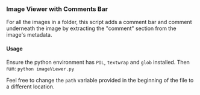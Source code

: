 ### Image Viewer with Comments Bar

For all the images in a folder, this script adds a comment bar and comment underneath the image by extracting the "comment" section from the image's metadata.

#### Usage

Ensure the python environment has ```PIL```, ```textwrap``` and ```glob``` installed. Then run: ```python imageViewer.py```

Feel free to change the ```path``` variable provided in the beginning of the file to a different location.
